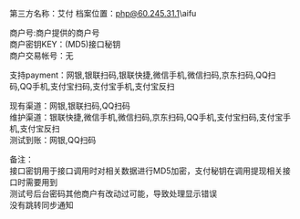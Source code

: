 第三方名称：艾付 
档案位置：php@60.245.31.1\aifu  
 
商户号:商户提供的商户号  
商户密钥KEY：(MD5)接口秘钥  
商户交易帐号：无  
 
支持payment：网银,银联扫码,银联快捷,微信手机,微信扫码,京东扫码,QQ扫码,QQ手机,支付宝扫码,支付宝手机,支付宝反扫  
 
现有渠道：网银,银联扫码,QQ扫码  
维护渠道：银联快捷,微信手机,微信扫码,京东扫码,QQ手机,支付宝扫码,支付宝手机,支付宝反扫  
测试到账：网银,QQ扫码  
 
备注：   
接口密钥用于接口调用时对相关数据进行MD5加密，支付秘钥在调用提现相关接口时需要用到  
测试号后台密码其他商户有改动过可能，导致处理显示错误  
没有跳转同步通知  
